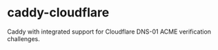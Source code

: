 # caddy-cloudflare
Caddy with integrated support for Cloudflare DNS-01 ACME verification challenges.
